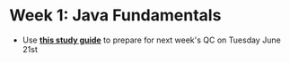 # Week 1: Java Fundamentals
* Use [**this study guide**](https://github.com/220613-Java-Angular-Enterprise/notes-and-demos/blob/main/1-java/qc-questions.md) to prepare for next week's QC on Tuesday June 21st
